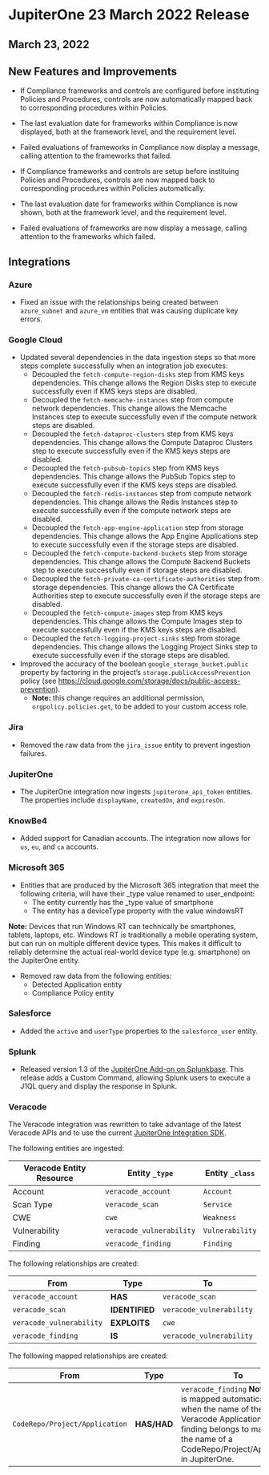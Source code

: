 # JupiterOne 23 March 2022 Release

## March 23, 2022

## New Features and Improvements
- If Compliance frameworks and controls are configured before instituting Policies and Procedures, controls are now automatically mapped back to corresponding procedures within Policies. 
- The last evaluation date for frameworks within Compliance is now displayed, both at the framework level, and the requirement level.
- Failed evaluations of frameworks in Compliance now display a message, calling attention to the frameworks that failed. 

- If Compliance frameworks and controls are setup before instituing Policies and Procedures, controls are now mapped back to corresponding procedures within Policies automatically. 
- The last evaluation date for frameworks within Compliance is now shown, both at the framework level, and the requirement level.
- Failed evaluations of frameworks are now display a message, calling attention to the frameworks which failed. 

## Integrations

### Azure
- Fixed an issue with the relationships being created between `azure_subnet` and `azure_vm` entities that was causing duplicate key errors.

### Google Cloud
- Updated several dependencies in the data ingestion steps so that more steps complete successfully when an integration job executes:
  - Decoupled the `fetch-compute-region-disks` step from KMS keys dependencies. This change allows the Region Disks step to execute successfully even if KMS keys steps are disabled.
  - Decoupled the `fetch-memcache-instances` step from compute network dependencies. This change allows the Memcache Instances step to execute successfully even if the compute network steps are disabled.
  - Decoupled the `fetch-dataproc-clusters` step from KMS keys dependencies. This  change allows the Compute Dataproc Clusters step to execute successfully even if the KMS keys steps are disabled.
  - Decoupled the `fetch-pubsub-topics` step from KMS keys dependencies. This change allows the PubSub Topics step to execute successfully even if the KMS keys steps are disabled.
  - Decoupled the `fetch-redis-instances` step from compute network dependencies. This change allows the Redis Instances step to execute successfully even if the compute network steps are disabled.
  - Decoupled the `fetch-app-engine-application` step from storage dependencies. This change allows the App Engine Applications step to execute successfully even if the storage steps are disabled.
  - Decoupled the `fetch-compute-backend-buckets` step from storage dependencies. This change allows the Compute Backend Buckets step to execute successfully even if storage steps are disabled.
  - Decoupled the `fetch-private-ca-certificate-authorities` step from storage dependencies. This change allows the CA Certificate Authorities step to execute successfully even if the storage steps are disabled.
  - Decoupled the `fetch-compute-images` step from KMS keys dependencies. This change allows the Compute Images step to execute successfully even if the KMS keys steps are disabled.
  - Decoupled the `fetch-logging-project-sinks` step from storage dependencies. This change allows the Logging Project Sinks step to execute successfully even if the storage steps are disabled.
- Improved the accuracy of the boolean `google_storage_bucket.public` property by factoring in the project’s `storage.publicAccessPrevention` policy (see <https://cloud.google.com/storage/docs/public-access-prevention>). 
  - **Note:** this change requires an additional permission, `orgpolicy.policies.get`, to be added to your custom access role.

### Jira
- Removed the raw data from the `jira_issue` entity to prevent ingestion failures.

### JupiterOne
- The JupiterOne integration now ingests `jupiterone_api_token` entities. The properties include `displayName`, `createdOn`, and `expiresOn`.

### KnowBe4
- Added support for Canadian accounts. The integration now allows for `us`, `eu`, and `ca` accounts.

### Microsoft 365
- Entities that are produced by the Microsoft 365 integration that meet the following criteria, will have their _type value renamed to user_endpoint:
  - The entity currently has the _type value of smartphone
  - The entity has a deviceType property with the value windowsRT

**Note:** Devices that run Windows RT can technically be smartphones, tablets, laptops, etc. Windows RT is traditionally a mobile operating system, but can run on multiple different device types. This makes it difficult to reliably determine the actual real-world device type (e.g. smartphone) on the JupiterOne entity.

- Removed raw data from the following entities:
  - Detected Application entity
  - Compliance Policy entity

### Salesforce
- Added the `active` and `userType` properties to the `salesforce_user` entity.

### Splunk
- Released version 1.3 of the [JupiterOne Add-on on Splunkbase](https://splunkbase.splunk.com/app/6138/). This release adds a Custom Command, allowing Splunk users to execute a J1QL query and display the response in Splunk. 

### Veracode
The Veracode integration was rewritten to take advantage of the latest Veracode APIs and to use the current [JupiterOne Integration SDK](https://github.com/JupiterOne/integration-template).

The following entities are ingested:

| Veracode Entity Resource | Entity `_type`           | Entity `_class` |
| ------------------------ | ------------------------ | --------------- |
| Account                  | `veracode_account`       | `Account`       |
| Scan Type                | `veracode_scan`          | `Service`       |
| CWE                      | `cwe`                    | `Weakness`      |
| Vulnerability            | `veracode_vulnerability` | `Vulnerability` |
| Finding                  | `veracode_finding`       | `Finding`       |

The following relationships are created:

| From                     | Type           | To                       |
| ------------------------ | -------------- | ------------------------ |
| `veracode_account`       | **HAS**        | `veracode_scan`          |
| `veracode_scan`          | **IDENTIFIED** | `veracode_vulnerability` |
| `veracode_vulnerability` | **EXPLOITS**   | `cwe`                    |
| `veracode_finding`       | **IS**         | `veracode_vulnerability` |

The following mapped relationships are created:

| From                           | Type        | To                                                                                                                                                                                                 |
| ------------------------------ | ----------- | -------------------------------------------------------------------------------------------------------------------------------------------------------------------------------------------------- |
| `CodeRepo/Project/Application` | **HAS/HAD** | `veracode_finding` **Note:** This is mapped automatically only when the name of the Veracode Application the finding belongs to matches the name of a CodeRepo/Project/Application in JupiterOne. |
